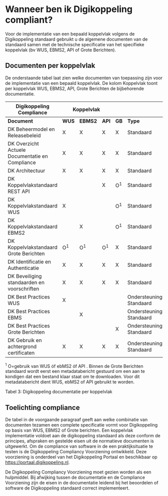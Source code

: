 # Wanneer ben ik Digikoppeling compliant?

Voor de implementatie van een bepaald koppelvlak volgens de Digikoppeling standaard gebruikt u de algemene documenten van de standaard samen met de technische specificatie van het specifieke koppelvlak (bv WUS, EBMS2, API of Grote Berichten).

## Documenten per koppelvlak

De onderstaande tabel laat zien welke documenten van toepassing zijn voor de implementatie van een bepaald koppelvlak. De kolom Koppelvlak toont per koppelvlak WUS, EBMS2, API, Grote Berichten de bijbehorende documentatie.


<!-- | **Digikoppeling Compliance**                      | **Koppelvlak**  | |                |                |                         |               |
|---------------------------------------------------|----------------|----------      |----------      |--------        |-------------------------|---------------|
| **Document**                                      | **WUS**        | **EBMS2**      | **API**      | **GB**         | **Type**                | **Normatief** |
| DK Beheermodel en Releasebeleid                   | X              | X              | X              | X              | Standaard               |               |
| DK Overzicht Actuele Documentatie en Compliance   | X              | X              | X              | X              | Standaard               |               |
| DK Architectuur                                   | X              | X              | X              | X              | Standaard               | X             |
| DK Koppelvlakstandaard WUS                        | X              |                |                | O<sup>1</sup>  | Standaard               | X             |
| DK Koppelvlakstandaard EBMS2                      |                | X              | X              | O<sup>1</sup>  | Standaard               | X             |
| DK Koppelvlakstandaard Grote Berichten            | O<sup>1</sup>  | O<sup>1</sup>  | O<sup>1</sup>  | X              | Standaard               | X             |
| DK Identificatie en Authenticatie                 | X              | X              | X              | X              | Standaard               | X             |
| DK Beveiliging standaarden en voorschriften       | X              | X              | X              | X              | Standaard               | X             |
| DK Best Practices WUS                             | X              |                |                |                | Ondersteuning Standaard |               |
| DK Best Practices EBMS                            |                | X              | X              |                | Ondersteuning Standaard |               |
| DK Best Practices Grote Berichten                 |                |                |                | X              | Ondersteuning Standaard |               |
| DK Gebruik en achtergrond certificaten            | X              | X              | X              | X              | Ondersteuning Standaard |               | -->


<table>
    <thead>
        <tr>
            <th><b>Digikoppeling Compliance</b></th>
            <th colspan="3" style="text-align: center;"><b>Koppelvlak</b></th>
            <th></th>
            <th></th>
        </tr>
    </thead>
    <tbody>
        <tr>
            <td><b>Document</b></td>
            <td><b>WUS</b></td>
            <td><b>EBMS2</b></td>
            <td><b>API</b></td>
            <td><b>GB</b></td>
            <td><b>Type</b></td>
            <td><b>Normatief</b></td>
        </tr>
        <tr>
            <td>DK Beheermodel en Releasebeleid</td>
            <td>X</td>
            <td>X</td>
             <td>X</td>
            <td>X</td>
            <td>Standaard</td>
            <td></td>
        </tr>
        <tr>
            <td>DK Overzicht Actuele Documentatie en Compliance</td>
            <td>X</td>
            <td>X</td>
            <td>X</td>
            <td>X</td>
            <td>Standaard</td>
            <td></td>
        </tr>
        <tr>
            <td>DK Architectuur</td>
            <td>X</td>
            <td>X</td>
            <td>X</td>
            <td>X</td>
            <td>Standaard</td>
            <td>X</td>
        </tr>
         <tr>
            <td>DK Koppelvlakstandaard REST API</td>
            <td></td>
            <td></td>
            <td>X</td>
            <td>O<sup>1</sup></td>
            <td>Standaard</td>
            <td>X</td>
        </tr>
        <tr>
            <td>DK Koppelvlakstandaard WUS</td>
            <td>X</td>
            <td></td>
            <td></td>
            <td>O<sup>1</sup></td>
            <td>Standaard</td>
            <td>X</td>
        </tr>
        <tr>
            <td>DK Koppelvlakstandaard EBMS2</td>
            <td></td>
            <td>X</td>
            <td></td>
            <td>O<sup>1</sup></td>
            <td>Standaard</td>
            <td>X</td>
        </tr>
        <tr>
            <td>DK Koppelvlakstandaard Grote Berichten</td>
            <td>O<sup>1</sup></td>
            <td>O<sup>1</sup></td>
            <td>O<sup>1</sup></td>
            <td>X</td>
            <td>Standaard</td>
            <td>X</td>
        </tr>
        <tr>
            <td>DK Identificatie en Authenticatie</td>
            <td>X</td>
            <td>X</td>
            <td>X</td>
            <td>X</td>
            <td>Standaard</td>
            <td>X</td>
        </tr>
        <tr>
            <td>DK Beveiliging standaarden en voorschriften</td>
            <td>X</td>
            <td>X</td>
            <td>X</td>
            <td>X</td>
            <td>Standaard</td>
            <td>X</td>
        </tr>
        <tr>
            <td class="informative">DK Best Practices WUS</td>
            <td>X</td>
            <td></td>
            <td></td>
            <td></td>
            <td class="informative">Ondersteuning Standaard</td>
            <td class="informative"></td>
        </tr>
        <tr>
            <td class="informative">DK Best Practices EBMS</td>
            <td></td>
            <td>X</td>
            <td></td>
            <td></td>
            <td class="informative">Ondersteuning Standaard</td>
            <td class="informative"></td>
        </tr>
        <tr>
            <td class="informative">DK Best Practices Grote Berichten</td>
            <td></td>
            <td></td>
            <td></td>
            <td>X</td>
            <td class="informative">Ondersteuning Standaard</td>
            <td class="informative"></td>
        </tr>
        <tr>
            <td class="informative">DK Gebruik en achtergrond certificaten</td>
            <td>X</td>
            <td>X</td>
            <td>X</td>
            <td>X</td>
            <td class="informative">Ondersteuning Standaard</td>
            <td class="informative"></td>
        </tr>
    </tbody>
</table>


<sup>1</sup> O=gebruik van WUS óf ebMS2 óf API . Binnen de Grote Berichten standaard wordt eerst een metadatabericht gestuurd om een aan te kondigen dat een bestand klaar staat om te downloaden. Voor dit metadatabericht dient WUS, ebMS2 of API gebruikt te worden.

Tabel 3: Digikoppeling documentatie per koppelvlak

## Toelichting compliance

De tabel in de voorgaande paragraaf geeft aan welke combinatie van documenten tezamen een complete specificatie vormt voor Digikoppeling op basis van WUS, EBMS2 of Grote berichten. Een koppelvlak implementatie voldoet aan de digikoppeling standaard als deze conform de principes, afspraken en gestelde eisen uit de normatieve documenten is uitgewerkt. Om de compliance van software in de een praktijksituatie te testen is de Digikoppeling Compliancy Voorziening ontwikkeld. Deze voorziening is onderdeel van het Digikoppeling Portaal en beschikbaar op <https://portaal.digikoppeling.nl>.

De Digikoppeling Compliancy Voorziening moet gezien worden als een hulpmiddel. Bij afwijking tussen de documentatie en de Compliance Voorziening zijn de eisen in de documentatie leidend bij het beoordelen of software de Digikoppeling standaard correct implementeert.
